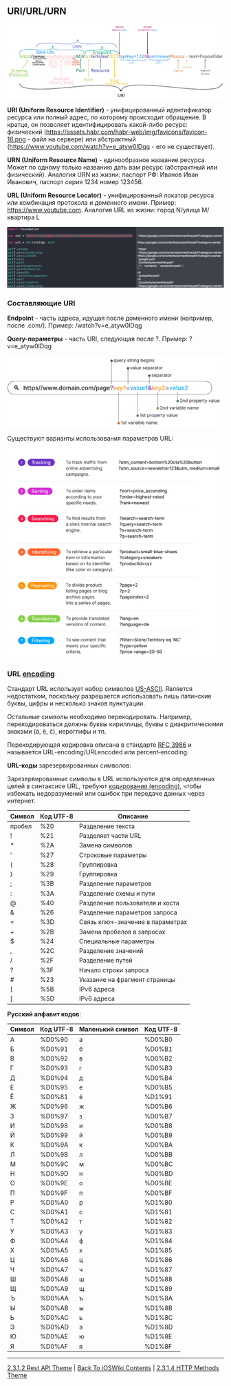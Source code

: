 ## URI/URL/URN

![](https://github.com/eldaroid/pictures/blob/master/iOSWiki/ComputerScience/NewFullURISchem.jpg?raw=true)

**URI (Uniform Resource Identifier)** - унифицированный идентификатор ресурса или полный адрес, по которому происходит обращение. В кратце, он позволяет идентифицировать какой-либо ресурс: физический (https://assets.habr.com/habr-web/img/favicons/favicon-16.png - файл на сервере) или абстрактный (https://www.youtube.com/watch?v=e_atyw0IDqg - его не существует).

**URN (Uniform Resource Name)** - единообразное название ресурса. Может по одному только названию дать вам ресурс (абстрактный или физический). Аналогия URN из жизни: паспорт РФ: Иванов Иван Иванович, паспорт серия 1234 номер 123456.

**URL (Uniform Resource Locator)** - унифицированный локатор ресурса или комбинация протокола и доменного имени. Пример: https://www.youtube.com. Аналогия URL из жизни: город N/улица M/квартира L

![](https://github.com/eldaroid/pictures/blob/master/iOSWiki/ComputerScience/URLSchemeIniOS.png?raw=true)

### Составляющие URI

**Endpoint** - часть адреса, идущая после доменного имени (например, после .com/). Пример: /watch?v=e_atyw0IDqg

**Query-параметры** - часть URI, следующая после ?. Пример: ?v=e_atyw0IDqg

![](https://github.com/eldaroid/pictures/blob/master/iOSWiki/ComputerScience/QueryStructure.png?raw=true)

Существуют варианты использования параметров URL:

![](https://github.com/eldaroid/pictures/blob/master/iOSWiki/ComputerScience/Query.png?raw=true)

### URL [encoding](https://github.com/eldaroid/iOSWiki/blob/master/5%20Swift/5.2%20Glossary.md#кодирование%20(запись))

Стандарт URL использует набор символов [US-ASCII](/3%20Memory%20and%20Concurrency/3.1%20Memory/3.1.1%20AboutMemory/3.1.1.2%20ASCIIvsUNICODE.md). Является недостатком, поскольку разрешается использовать лишь латинские буквы, цифры и несколько знаков пунктуации. 

Остальные символы необходимо перекодировать. Например, перекодироваться должны буквы кириллицы, буквы с диакритическими знаками (á, ë, ĉ), иероглифы и тп. 

Перекодирующая кодировка описана в стандарте [RFC 3986](https://datatracker.ietf.org/doc/html/rfc3986) и называется URL-encoding/URLencoded или percent‐encoding.

**URL-коды** зарезервированных символов:

Зарезервированные символы в URL используются для определенных целей в синтаксисе URL, требуют [кодирования (encoding)](/5%20Swift/5.2%20Glossary.md#кодирование-записьencodingencode), чтобы избежать недоразумений или ошибок при передаче данных через интернет.

| Символ | Код UTF-8   | Описание                              |
|--------|-------|---------------------------------------|
| пробел | %20   | Разделение текста                     |
| !      | %21   | Разделяет части URL                   |
| *      | %2A   | Замена символов                       |
| '      | %27   | Строковые параметры                   |
| (      | %28   | Группировка                           |
| )      | %29   | Группировка                           |
| ;      | %3B   | Разделение параметров                 |
| :      | %3A   | Разделение схемы и пути               |
| @      | %40   | Разделение пользователя и хоста       |
| &      | %26   | Разделение параметров запроса         |
| =      | %3D   | Связь ключ-значение в параметрах      |
| +      | %2B   | Замена пробелов в запросах            |
| $      | %24   | Специальные параметры                 |
| ,      | %2C   | Разделение значений                   |
| /      | %2F   | Разделение путей                      |
| ?      | %3F   | Начало строки запроса                 |
| #      | %23   | Указание на фрагмент страницы         |
| [      | %5B   | IPv6 адреса                           |
| ]      | %5D   | IPv6 адреса                           |



**Русский алфавит кодов**:

| Символ | Код UTF-8 | Маленький символ | Код UTF-8 |
|--------|-----------|------------------|-----------|
| А      | %D0%90    | а                | %D0%B0    |
| Б      | %D0%91    | б                | %D0%B1    |
| В      | %D0%92    | в                | %D0%B2    |
| Г      | %D0%93    | г                | %D0%B3    |
| Д      | %D0%94    | д                | %D0%B4    |
| Е      | %D0%95    | е                | %D0%B5    |
| Ё      | %D0%81    | ё                | %D1%91    |
| Ж      | %D0%96    | ж                | %D0%B6    |
| З      | %D0%97    | з                | %D0%B7    |
| И      | %D0%98    | и                | %D0%B8    |
| Й      | %D0%99    | й                | %D0%B9    |
| К      | %D0%9A    | к                | %D0%BA    |
| Л      | %D0%9B    | л                | %D0%BB    |
| М      | %D0%9C    | м                | %D0%BC    |
| Н      | %D0%9D    | н                | %D0%BD    |
| О      | %D0%9E    | о                | %D0%BE    |
| П      | %D0%9F    | п                | %D0%BF    |
| Р      | %D0%A0    | р                | %D1%80    |
| С      | %D0%A1    | с                | %D1%81    |
| Т      | %D0%A2    | т                | %D1%82    |
| У      | %D0%A3    | у                | %D1%83    |
| Ф      | %D0%A4    | ф                | %D1%84    |
| Х      | %D0%A5    | х                | %D1%85    |
| Ц      | %D0%A6    | ц                | %D1%86    |
| Ч      | %D0%A7    | ч                | %D1%87    |
| Ш      | %D0%A8    | ш                | %D1%88    |
| Щ      | %D0%A9    | щ                | %D1%89    |
| Ъ      | %D0%AA    | ъ                | %D1%8A    |
| Ы      | %D0%AB    | ы                | %D1%8B    |
| Ь      | %D0%AC    | ь                | %D1%8C    |
| Э      | %D0%AD    | э                | %D1%8D    |
| Ю      | %D0%AE    | ю                | %D1%8E    |
| Я      | %D0%AF    | я                | %D1%8F    |

---

[2.3.1.2 Rest API Theme](./2.3.1.2%20RestAPI.md) | [Back To iOSWiki Contents](https://github.com/eldaroid/iOSWiki) | [2.3.1.4 HTTP Methods Theme](./2.3.1.4%20HTTP_Methods.md)
